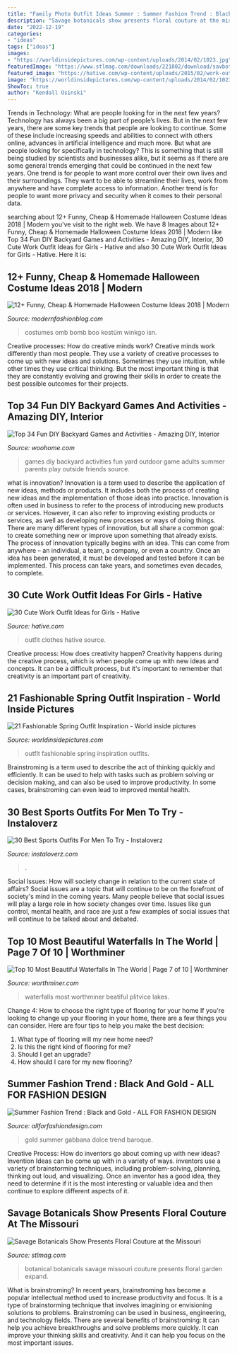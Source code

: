 ```yaml
---
title: "Family Photo Outfit Ideas Summer : Summer Fashion Trend : Black And Gold"
description: "Savage botanicals show presents floral couture at the missouri"
date: "2022-12-19"
categories:
- "ideas"
tags: ["ideas"]
images:
- "https://worldinsidepictures.com/wp-content/uploads/2014/02/1023.jpg"
featuredImage: "https://www.stlmag.com/downloads/221802/download/savbot2-001.jpg?cb=4db6b7dd0f15dd26edc2d685e83ffc22"
featured_image: "https://hative.com/wp-content/uploads/2015/02/work-outfit-ideas/30-cute-work-outfit-ideas-for-girls.jpg"
image: "https://worldinsidepictures.com/wp-content/uploads/2014/02/1023.jpg"
ShowToc: true
author: "Kendall Osinski"
---
```



Trends in Technology: What are people looking for in the next few years?
Technology has always been a big part of people’s lives. But in the next few years, there are some key trends that people are looking to continue. 
Some of these include increasing speeds and abilities to connect with others online, advances in artificial intelligence and much more. 
But what are people looking for specifically in technology? This is something that is still being studied by scientists and businesses alike, but it seems as if there are some general trends emerging that could be continued in the next few years. 
One trend is for people to want more control over their own lives and their surroundings. They want to be able to streamline their lives, work from anywhere and have complete access to information. 
Another trend is for people to want more privacy and security when it comes to their personal data.

	

		
searching about 12+ Funny, Cheap &amp; Homemade Halloween Costume Ideas 2018 | Modern you've visit to the right web. We have 8 Images about 12+ Funny, Cheap &amp; Homemade Halloween Costume Ideas 2018 | Modern like Top 34 Fun DIY Backyard Games and Activities - Amazing DIY, Interior, 30 Cute Work Outfit Ideas for Girls - Hative and also 30 Cute Work Outfit Ideas for Girls - Hative. Here it is:
		
    
## 12+ Funny, Cheap &amp; Homemade Halloween Costume Ideas 2018 | Modern

<img loading=lazy src="https://modernfashionblog.com/wp-content/uploads/2018/08/12-Funny-Cheap-Homemade-Halloween-Costume-Ideas-2018-3.jpg" onerror="this.onerror=null;this.src='https://tse3.mm.bing.net/th?id=OIP.gqNm0VPTN_QRV-RbkV1aJAHaLH&amp;pid=15.1';" alt="12+ Funny, Cheap &amp; Homemade Halloween Costume Ideas 2018 | Modern">

_Source: modernfashionblog.com_

>costumes omb bomb boo kostüm winkgo isn. 

	

Creative processes: How do creative minds work?
Creative minds work differently than most people. They use a variety of creative processes to come up with new ideas and solutions. Sometimes they use intuition, while other times they use critical thinking. But the most important thing is that they are constantly evolving and growing their skills in order to create the best possible outcomes for their projects.

    
## Top 34 Fun DIY Backyard Games And Activities - Amazing DIY, Interior

<img loading=lazy src="http://www.woohome.com/wp-content/uploads/2014/05/DIY-yard-games-8.jpg" onerror="this.onerror=null;this.src='https://tse2.mm.bing.net/th?id=OIP.AB6ltNN9Tuv4nMR3iceXQAHaJ4&amp;pid=15.1';" alt="Top 34 Fun DIY Backyard Games and Activities - Amazing DIY, Interior">

_Source: woohome.com_

>games diy backyard activities fun yard outdoor game adults summer parents play outside friends source. 

	

what is innovation?
Innovation is a term used to describe the application of new ideas, methods or products. It includes both the process of creating new ideas and the implementation of those ideas into practice. Innovation is often used in business to refer to the process of introducing new products or services. However, it can also refer to improving existing products or services, as well as developing new processes or ways of doing things.
There are many different types of innovation, but all share a common goal: to create something new or improve upon something that already exists. The process of innovation typically begins with an idea. This can come from anywhere – an individual, a team, a company, or even a country. Once an idea has been generated, it must be developed and tested before it can be implemented. This process can take years, and sometimes even decades, to complete.

    
## 30 Cute Work Outfit Ideas For Girls - Hative

<img loading=lazy src="https://hative.com/wp-content/uploads/2015/02/work-outfit-ideas/30-cute-work-outfit-ideas-for-girls.jpg" onerror="this.onerror=null;this.src='https://tse2.mm.bing.net/th?id=OIP.UUgzNylxtTNRAqcO0tR2EAHaK_&amp;pid=15.1';" alt="30 Cute Work Outfit Ideas for Girls - Hative">

_Source: hative.com_

>outfit clothes hative source. 

	

Creative process: How does creativity happen?
Creativity happens during the creative process, which is when people come up with new ideas and concepts. It can be a difficult process, but it's important to remember that creativity is an important part of creativity.

    
## 21 Fashionable Spring Outfit Inspiration - World Inside Pictures

<img loading=lazy src="https://worldinsidepictures.com/wp-content/uploads/2014/02/1023.jpg" onerror="this.onerror=null;this.src='https://tse2.mm.bing.net/th?id=OIP.cjdePMe6f0dPEK1C2chtcAHaK2&amp;pid=15.1';" alt="21 Fashionable Spring Outfit Inspiration - World inside pictures">

_Source: worldinsidepictures.com_

>outfit fashionable spring inspiration outfits. 

	

Brainstroming is a term used to describe the act of thinking quickly and efficiently. It can be used to help with tasks such as problem solving or decision making, and can also be used to improve productivity. In some cases, brainstroming can even lead to improved mental health.

    
## 30 Best Sports Outfits For Men To Try - Instaloverz

<img loading=lazy src="https://instaloverz.com/wp-content/uploads/2017/04/19.-Sports-Menswear.jpg" onerror="this.onerror=null;this.src='https://tse1.mm.bing.net/th?id=OIP.WfGJlRcjxkabiDjhKl0oPwHaLq&amp;pid=15.1';" alt="30 Best Sports Outfits For Men To Try - Instaloverz">

_Source: instaloverz.com_

>. 

	

Social Issues: How will society change in relation to the current state of affairs?
Social issues are a topic that will continue to be on the forefront of society's mind in the coming years. Many people believe that social issues will play a large role in how society changes over time. Issues like gun control, mental health, and race are just a few examples of social issues that will continue to be talked about and debated.

    
## Top 10 Most Beautiful Waterfalls In The World | Page 7 Of 10 | Worthminer

<img loading=lazy src="https://worthminer.com/wp-content/uploads/2016/08/Plitvice-Lakes-Watterfall.jpg" onerror="this.onerror=null;this.src='https://tse1.mm.bing.net/th?id=OIP.z6t8taDgeHGM6EiIt_K93gHaK_&amp;pid=15.1';" alt="Top 10 Most Beautiful Waterfalls In The World | Page 7 of 10 | Worthminer">

_Source: worthminer.com_

>waterfalls most worthminer beatiful plitvice lakes. 

	

Change 4: How to choose the right type of flooring for your home
If you're looking to change up your flooring in your home, there are a few things you can consider. Here are four tips to help you make the best decision: 
1. What type of flooring will my new home need?
2. Is this the right kind of flooring for me?
3. Should I get an upgrade?
4. How should I care for my new flooring?

    
## Summer Fashion Trend : Black And Gold - ALL FOR FASHION DESIGN

<img loading=lazy src="https://allforfashiondesign.com/wp-content/uploads/2013/07/h-22.jpg" onerror="this.onerror=null;this.src='https://tse2.mm.bing.net/th?id=OIP.bx04LeeoWaivOHIrXaOJ3AHaLH&amp;pid=15.1';" alt="Summer Fashion Trend : Black and Gold - ALL FOR FASHION DESIGN">

_Source: allforfashiondesign.com_

>gold summer gabbana dolce trend baroque. 

	

Creative Process: How do inventors go about coming up with new ideas?
Invention Ideas can be come up with in a variety of ways. inventors use a variety of brainstorming techniques, including problem-solving, planning, thinking out loud, and visualizing. Once an inventor has a good idea, they need to determine if it is the most interesting or valuable idea and then continue to explore different aspects of it.

    
## Savage Botanicals Show Presents Floral Couture At The Missouri

<img loading=lazy src="https://www.stlmag.com/downloads/221802/download/savbot2-001.jpg?cb=4db6b7dd0f15dd26edc2d685e83ffc22" onerror="this.onerror=null;this.src='https://tse2.mm.bing.net/th?id=OIP.my9TAwDA31WaliTx1G2EIAHaKf&amp;pid=15.1';" alt="Savage Botanicals Show Presents Floral Couture at the Missouri">

_Source: stlmag.com_

>botanical botanicals savage missouri couture presents floral garden expand. 

	

What is brainstroming?
In recent years, brainstroming has become a popular intellectual method used to increase productivity and focus. It is a type of brainstorming technique that involves imagining or envisioning solutions to problems. Brainstroming can be used in business, engineering, and technology fields.
There are several benefits of brainstroming: It can help you achieve breakthroughs and solve problems more quickly. It can improve your thinking skills and creativity. And it can help you focus on the most important issues.


